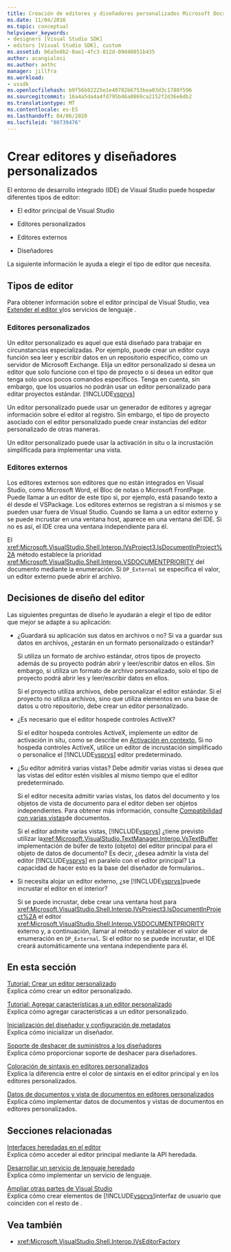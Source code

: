 ```yaml
---
title: Creación de editores y diseñadores personalizados Microsoft Docs
ms.date: 11/04/2016
ms.topic: conceptual
helpviewer_keywords:
- designers [Visual Studio SDK]
- editors [Visual Studio SDK], custom
ms.assetid: b6a5e8b2-0ae1-4fc3-812d-09d40051b435
author: acangialosi
ms.author: anthc
manager: jillfra
ms.workload:
- vssdk
ms.openlocfilehash: b9f56b82225e1e40782b6753bea03d3c1780f596
ms.sourcegitcommit: 16a4a5da4a4fd795b46a0869ca2152f2d36e6db2
ms.translationtype: MT
ms.contentlocale: es-ES
ms.lasthandoff: 04/06/2020
ms.locfileid: "80739476"
---
```

# <a name="create-custom-editors-and-designers"></a>Crear editores y diseñadores personalizados

El entorno de desarrollo integrado (IDE) de Visual Studio puede hospedar diferentes tipos de editor:

- El editor principal de Visual Studio

- Editores personalizados

- Editores externos

- Diseñadores

La siguiente información le ayuda a elegir el tipo de editor que necesita.

## <a name="types-of-editor"></a>Tipos de editor

Para obtener información sobre el editor principal de Visual Studio, vea [Extender el editor y](../extensibility/extending-the-editor-and-language-services.md)los servicios de lenguaje .

### <a name="custom-editors"></a>Editores personalizados
 Un editor personalizado es aquel que está diseñado para trabajar en circunstancias especializadas. Por ejemplo, puede crear un editor cuya función sea leer y escribir datos en un repositorio específico, como un servidor de Microsoft Exchange. Elija un editor personalizado si desea un editor que solo funcione con el tipo de proyecto o si desea un editor que tenga solo unos pocos comandos específicos. Tenga en cuenta, sin embargo, que los usuarios no podrán usar un editor personalizado para editar proyectos estándar. [!INCLUDE[vsprvs](../code-quality/includes/vsprvs_md.md)]

 Un editor personalizado puede usar un generador de editores y agregar información sobre el editor al registro. Sin embargo, el tipo de proyecto asociado con el editor personalizado puede crear instancias del editor personalizado de otras maneras.

 Un editor personalizado puede usar la activación in situ o la incrustación simplificada para implementar una vista.

### <a name="external-editors"></a>Editores externos
 Los editores externos son editores que no están integrados en Visual Studio, como Microsoft Word, el Bloc de notas o Microsoft FrontPage. Puede llamar a un editor de este tipo si, por ejemplo, está pasando texto a él desde el VSPackage. Los editores externos se registran a sí mismos y se pueden usar fuera de Visual Studio. Cuando se llama a un editor externo y se puede incrustar en una ventana host, aparece en una ventana del IDE. Si no es así, el IDE crea una ventana independiente para él.

 El <xref:Microsoft.VisualStudio.Shell.Interop.IVsProject3.IsDocumentInProject%2A> método establece la prioridad <xref:Microsoft.VisualStudio.Shell.Interop.VSDOCUMENTPRIORITY> del documento mediante la enumeración. Si `DP_External` se especifica el valor, un editor externo puede abrir el archivo.

## <a name="editor-design-decisions"></a>Decisiones de diseño del editor
 Las siguientes preguntas de diseño le ayudarán a elegir el tipo de editor que mejor se adapte a su aplicación:

- ¿Guardará su aplicación sus datos en archivos o no? Si va a guardar sus datos en archivos, ¿estarán en un formato personalizado o estándar?

   Si utiliza un formato de archivo estándar, otros tipos de proyecto además de su proyecto podrán abrir y leer/escribir datos en ellos. Sin embargo, si utiliza un formato de archivo personalizado, solo el tipo de proyecto podrá abrir les y leer/escribir datos en ellos.

   Si el proyecto utiliza archivos, debe personalizar el editor estándar. Si el proyecto no utiliza archivos, sino que utiliza elementos en una base de datos u otro repositorio, debe crear un editor personalizado.

- ¿Es necesario que el editor hospede controles ActiveX?

   Si el editor hospeda controles ActiveX, implemente un editor de activación in situ, como se describe en [Activación en contexto.](/visualstudio/misc/in-place-activation?view=vs-2015) Si no hospeda controles ActiveX, utilice un editor de incrustación simplificado o personalice el [!INCLUDE[vsprvs](../code-quality/includes/vsprvs_md.md)] editor predeterminado.

- ¿Su editor admitirá varias vistas? Debe admitir varias vistas si desea que las vistas del editor estén visibles al mismo tiempo que el editor predeterminado.

   Si el editor necesita admitir varias vistas, los datos del documento y los objetos de vista de documento para el editor deben ser objetos independientes. Para obtener más información, consulte [Compatibilidad con varias vistas](../extensibility/supporting-multiple-document-views.md)de documentos.

   Si el editor admite varias vistas, [!INCLUDE[vsprvs](../code-quality/includes/vsprvs_md.md)] ¿tiene previsto utilizar la<xref:Microsoft.VisualStudio.TextManager.Interop.VsTextBuffer> implementación de búfer de texto (objeto) del editor principal para el objeto de datos de documento? Es decir, ¿desea admitir la vista del editor [!INCLUDE[vsprvs](../code-quality/includes/vsprvs_md.md)] en paralelo con el editor principal? La capacidad de hacer esto es la base del diseñador de formularios..

- Si necesita alojar un editor externo, ¿se [!INCLUDE[vsprvs](../code-quality/includes/vsprvs_md.md)]puede incrustar el editor en el interior?

   Si se puede incrustar, debe crear una ventana host para <xref:Microsoft.VisualStudio.Shell.Interop.IVsProject3.IsDocumentInProject%2A> el editor <xref:Microsoft.VisualStudio.Shell.Interop.VSDOCUMENTPRIORITY> externo y, a continuación, llamar al método y establecer el valor de enumeración en `DP_External`. Si el editor no se puede incrustar, el IDE creará automáticamente una ventana independiente para él.

## <a name="in-this-section"></a>En esta sección

[Tutorial: Crear un editor personalizado](../extensibility/walkthrough-creating-a-custom-editor.md)\
Explica cómo crear un editor personalizado.

[Tutorial: Agregar características a un editor personalizado](../extensibility/walkthrough-adding-features-to-a-custom-editor.md)\
Explica cómo agregar características a un editor personalizado.

[Inicialización del diseñador y configuración de metadatos](../extensibility/designer-initialization-and-metadata-configuration.md)\
Explica cómo inicializar un diseñador.

[Soporte de deshacer de suministros a los diseñadores](../extensibility/supplying-undo-support-to-designers.md)\
Explica cómo proporcionar soporte de deshacer para diseñadores.

[Coloración de sintaxis en editores personalizados](../extensibility/syntax-coloring-in-custom-editors.md)\
Explica la diferencia entre el color de sintaxis en el editor principal y en los editores personalizados.

[Datos de documentos y vista de documentos en editores personalizados](../extensibility/document-data-and-document-view-in-custom-editors.md)\
Explica cómo implementar datos de documentos y vistas de documentos en editores personalizados.

## <a name="related-sections"></a>Secciones relacionadas

[Interfaces heredadas en el editor](/visualstudio/extensibility/legacy-interfaces-in-the-editor?view=vs-2015)\
Explica cómo acceder al editor principal mediante la API heredada.

[Desarrollar un servicio de lenguaje heredado](../extensibility/internals/developing-a-legacy-language-service.md)\
Explica cómo implementar un servicio de lenguaje.

[Ampliar otras partes de Visual Studio](../extensibility/extending-other-parts-of-visual-studio.md)\
Explica cómo crear elementos de [!INCLUDE[vsprvs](../code-quality/includes/vsprvs_md.md)]interfaz de usuario que coinciden con el resto de .

## <a name="see-also"></a>Vea también

- <xref:Microsoft.VisualStudio.Shell.Interop.IVsEditorFactory>
